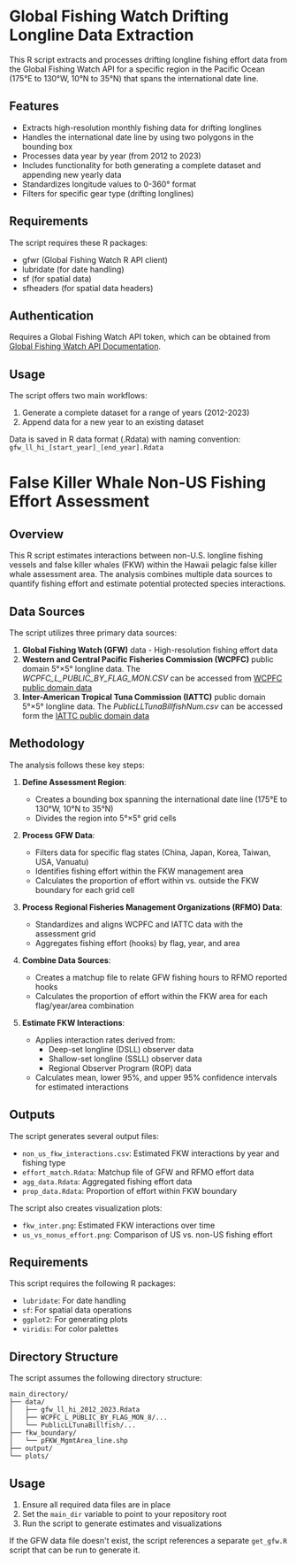 # Global Fishing Watch Drifting Longline Data Extraction

This R script extracts and processes drifting longline fishing effort data from the Global Fishing Watch API for a specific region in the Pacific Ocean (175°E to 130°W, 10°N to 35°N) that spans the international date line.

## Features

- Extracts high-resolution monthly fishing data for drifting longlines
- Handles the international date line by using two polygons in the bounding box
- Processes data year by year (from 2012 to 2023)
- Includes functionality for both generating a complete dataset and appending new yearly data
- Standardizes longitude values to 0-360° format
- Filters for specific gear type (drifting longlines)

## Requirements

The script requires these R packages:
- gfwr (Global Fishing Watch R API client)
- lubridate (for date handling)
- sf (for spatial data)
- sfheaders (for spatial data headers)

## Authentication

Requires a Global Fishing Watch API token, which can be obtained from [Global Fishing Watch API Documentation](https://globalfishingwatch.org/our-apis/documentation#introduction).

## Usage

The script offers two main workflows:
1. Generate a complete dataset for a range of years (2012-2023)
2. Append data for a new year to an existing dataset

Data is saved in R data format (.Rdata) with naming convention: `gfw_ll_hi_[start_year]_[end_year].Rdata`

# False Killer Whale Non-US Fishing Effort Assessment

## Overview

This R script estimates interactions between non-U.S. longline fishing vessels and false killer whales (FKW) within the Hawaii pelagic false killer whale assessment area. The analysis combines multiple data sources to quantify fishing effort and estimate potential protected species interactions.

## Data Sources

The script utilizes three primary data sources:
1. **Global Fishing Watch (GFW)** data - High-resolution fishing effort data
2. **Western and Central Pacific Fisheries Commission (WCPFC)** public domain 5°×5° longline data. The _WCPFC_L_PUBLIC_BY_FLAG_MON.CSV_ can be accessed from [WCPFC public domain data](https://www.wcpfc.int/public-domain) 
3. **Inter-American Tropical Tuna Commission (IATTC)** public domain 5°×5° longline data. The _PublicLLTunaBillfishNum.csv_ can be accessed form the [IATTC public domain data](https://www.iattc.org/en-us/Data/Public-domain)

## Methodology

The analysis follows these key steps:

1. **Define Assessment Region**:
   - Creates a bounding box spanning the international date line (175°E to 130°W, 10°N to 35°N)
   - Divides the region into 5°×5° grid cells

2. **Process GFW Data**:
   - Filters data for specific flag states (China, Japan, Korea, Taiwan, USA, Vanuatu)
   - Identifies fishing effort within the FKW management area
   - Calculates the proportion of effort within vs. outside the FKW boundary for each grid cell

3. **Process Regional Fisheries Management Organizations (RFMO) Data**:
   - Standardizes and aligns WCPFC and IATTC data with the assessment grid
   - Aggregates fishing effort (hooks) by flag, year, and area

4. **Combine Data Sources**:
   - Creates a matchup file to relate GFW fishing hours to RFMO reported hooks
   - Calculates the proportion of effort within the FKW area for each flag/year/area combination

5. **Estimate FKW Interactions**:
   - Applies interaction rates derived from:
     - Deep-set longline (DSLL) observer data
     - Shallow-set longline (SSLL) observer data
     - Regional Observer Program (ROP) data
   - Calculates mean, lower 95%, and upper 95% confidence intervals for estimated interactions

## Outputs

The script generates several output files:
- `non_us_fkw_interactions.csv`: Estimated FKW interactions by year and fishing type
- `effort_match.Rdata`: Matchup file of GFW and RFMO effort data
- `agg_data.Rdata`: Aggregated fishing effort data
- `prop_data.Rdata`: Proportion of effort within FKW boundary

The script also creates visualization plots:
- `fkw_inter.png`: Estimated FKW interactions over time
- `us_vs_nonus_effort.png`: Comparison of US vs. non-US fishing effort

## Requirements

This script requires the following R packages:
- `lubridate`: For date handling
- `sf`: For spatial data operations
- `ggplot2`: For generating plots
- `viridis`: For color palettes

## Directory Structure

The script assumes the following directory structure:
```
main_directory/
├── data/
│   ├── gfw_ll_hi_2012_2023.Rdata
│   ├── WCPFC_L_PUBLIC_BY_FLAG_MON_8/...
│   └── PublicLLTunaBillfish/...
├── fkw_boundary/
│   └── pFKW_MgmtArea_line.shp
├── output/
└── plots/
```

## Usage

1. Ensure all required data files are in place
2. Set the `main_dir` variable to point to your repository root
3. Run the script to generate estimates and visualizations

If the GFW data file doesn't exist, the script references a separate `get_gfw.R` script that can be run to generate it.
